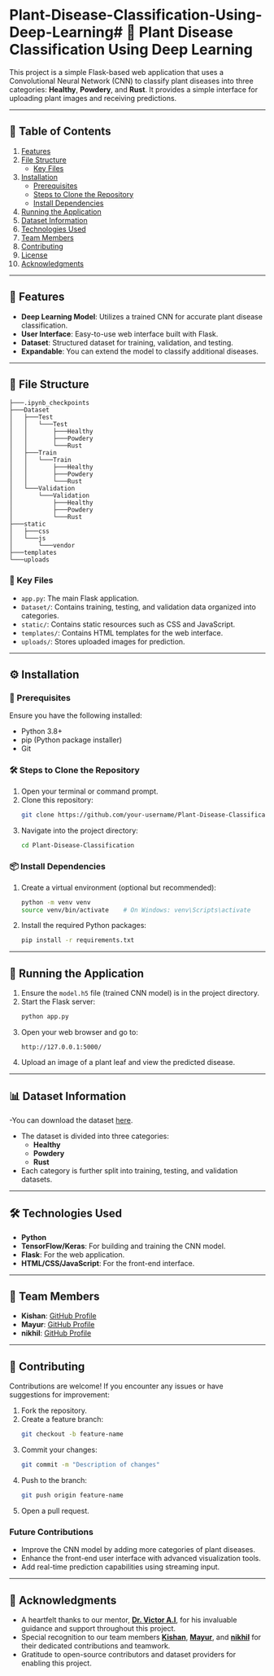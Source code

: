 # Plant-Disease-Classification-Using-Deep-Learning# 🌱 Plant Disease Classification Using Deep Learning

This project is a simple Flask-based web application that uses a Convolutional Neural Network (CNN) to classify plant diseases into three categories: **Healthy**, **Powdery**, and **Rust**. It provides a simple interface for uploading plant images and receiving predictions.

---

## 📑 Table of Contents

1. [Features](#features)
2. [File Structure](#file-structure)
   - [Key Files](#key-files)
3. [Installation](#installation)
   - [Prerequisites](#prerequisites)
   - [Steps to Clone the Repository](#steps-to-clone-the-repository)
   - [Install Dependencies](#install-dependencies)
4. [Running the Application](#running-the-application)
5. [Dataset Information](#dataset-information)
6. [Technologies Used](#technologies-used)
7. [Team Members](#team-members)
8. [Contributing](#contributing)
9. [License](#license)
10. [Acknowledgments](#acknowledgments)

---

## 🌟 Features

- **Deep Learning Model**: Utilizes a trained CNN for accurate plant disease classification.
- **User Interface**: Easy-to-use web interface built with Flask.
- **Dataset**: Structured dataset for training, validation, and testing.
- **Expandable**: You can extend the model to classify additional diseases.

---

## 📂 File Structure

```
├───.ipynb_checkpoints
├───Dataset
│   ├───Test
│   │   └───Test
│   │       ├───Healthy
│   │       ├───Powdery
│   │       └───Rust
│   ├───Train
│   │   └───Train
│   │       ├───Healthy
│   │       ├───Powdery
│   │       └───Rust
│   └───Validation
│       └───Validation
│           ├───Healthy
│           ├───Powdery
│           └───Rust
├───static
│   ├───css
│   └───js
│       └───vendor
├───templates
└───uploads
```

### 📁 Key Files

- `app.py`: The main Flask application.
- `Dataset/`: Contains training, testing, and validation data organized into categories.
- `static/`: Contains static resources such as CSS and JavaScript.
- `templates/`: Contains HTML templates for the web interface.
- `uploads/`: Stores uploaded images for prediction.

---

## ⚙️ Installation

### 🧾 Prerequisites

Ensure you have the following installed:
- Python 3.8+
- pip (Python package installer)
- Git

### 🛠️ Steps to Clone the Repository

1. Open your terminal or command prompt.
2. Clone this repository:
   ```bash
   git clone https://github.com/your-username/Plant-Disease-Classification.git
   ```
3. Navigate into the project directory:
   ```bash
   cd Plant-Disease-Classification
   ```

### 📦 Install Dependencies

1. Create a virtual environment (optional but recommended):
   ```bash
   python -m venv venv
   source venv/bin/activate    # On Windows: venv\Scripts\activate
   ```
2. Install the required Python packages:
   ```bash
   pip install -r requirements.txt
   ```

---

## 🚀 Running the Application

1. Ensure the `model.h5` file (trained CNN model) is in the project directory.
2. Start the Flask server:
   ```bash
   python app.py
   ```
3. Open your web browser and go to:
   ```
   http://127.0.0.1:5000/
   ```
4. Upload an image of a plant leaf and view the predicted disease.

---

## 📊 Dataset Information
-You can download the dataset <a href="https://www.kaggle.com/datasets/rashikrahmanpritom/plant-disease-recognition-dataset/data">here</a>.
- The dataset is divided into three categories:
  - **Healthy**
  - **Powdery**
  - **Rust**
- Each category is further split into training, testing, and validation datasets.

---

## 🛠️ Technologies Used

- **Python**
- **TensorFlow/Keras**: For building and training the CNN model.
- **Flask**: For the web application.
- **HTML/CSS/JavaScript**: For the front-end interface.

---

## 👥 Team Members

- **Kishan**: [GitHub Profile](https://github.com/km1000101)
- **Mayur**: [GitHub Profile](https://github.com/Mayurx75)
- **nikhil**: [GitHub Profile](https://github.com/nikfury27)

---

## 🤝 Contributing

Contributions are welcome! If you encounter any issues or have suggestions for improvement:

1. Fork the repository.
2. Create a feature branch:
   ```bash
   git checkout -b feature-name
   ```
3. Commit your changes:
   ```bash
   git commit -m "Description of changes"
   ```
4. Push to the branch:
   ```bash
   git push origin feature-name
   ```
5. Open a pull request.

### Future Contributions
- Improve the CNN model by adding more categories of plant diseases.
- Enhance the front-end user interface with advanced visualization tools.
- Add real-time prediction capabilities using streaming input.

---

## 🙏 Acknowledgments

- A heartfelt thanks to our mentor, [**Dr. Victor A.I**](https://github.com/Victor-Ikechukwu), for his invaluable guidance and support throughout this project.
- Special recognition to our team members [**Kishan**](https://github.com/km1000101), [**Mayur**](https://github.com/Mayurx75), and [**nikhil**](https://github.com/nikfury27) for their dedicated contributions and teamwork.
- Gratitude to open-source contributors and dataset providers for enabling this project.

